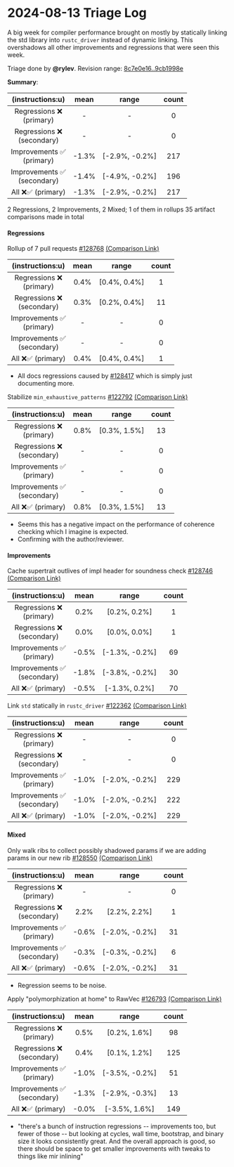 # 2024-08-13 Triage Log

A big week for compiler performance brought on mostly by statically linking the std library into `rustc_driver` instead of dynamic linking. This overshadows all other improvements and regressions that were seen this week.

Triage done by **@rylev**.
Revision range: [8c7e0e16..9cb1998e](https://perf.rust-lang.org/?start=8c7e0e160831866bc1a40691a39455aac21271c0&end=9cb1998ea15e179482504e07cad8fa121e169a32&absolute=false&stat=instructions%3Au)

**Summary**:

| (instructions:u)                   | mean  | range          | count |
|:----------------------------------:|:-----:|:--------------:|:-----:|
| Regressions ❌ <br /> (primary)    | -     | -              | 0     |
| Regressions ❌ <br /> (secondary)  | -     | -              | 0     |
| Improvements ✅ <br /> (primary)   | -1.3% | [-2.9%, -0.2%] | 217   |
| Improvements ✅ <br /> (secondary) | -1.4% | [-4.9%, -0.2%] | 196   |
| All ❌✅ (primary)                 | -1.3% | [-2.9%, -0.2%] | 217   |


2 Regressions, 2 Improvements, 2 Mixed; 1 of them in rollups
35 artifact comparisons made in total

#### Regressions

Rollup of 7 pull requests [#128768](https://github.com/rust-lang/rust/pull/128768) [(Comparison Link)](https://perf.rust-lang.org/compare.html?start=2f3dc46465c04d10cb74d34b1bd80c3ebfdc05bf&end=6a2cd0d50c9b7e1243d948641758c76d1f22e25e&stat=instructions:u)

| (instructions:u)                   | mean | range        | count |
|:----------------------------------:|:----:|:------------:|:-----:|
| Regressions ❌ <br /> (primary)    | 0.4% | [0.4%, 0.4%] | 1     |
| Regressions ❌ <br /> (secondary)  | 0.3% | [0.2%, 0.4%] | 11    |
| Improvements ✅ <br /> (primary)   | -    | -            | 0     |
| Improvements ✅ <br /> (secondary) | -    | -            | 0     |
| All ❌✅ (primary)                 | 0.4% | [0.4%, 0.4%] | 1     |
- All docs regressions caused by [#128417](https://github.com/rust-lang/rust/pull/128417) which is simply just documenting more.


Stabilize `min_exhaustive_patterns` [#122792](https://github.com/rust-lang/rust/pull/122792) [(Comparison Link)](https://perf.rust-lang.org/compare.html?start=48090b11b52bd841fa89082cdaa4c139f11995f7&end=8291d68d926cedcdc77973e4c68f0828156d5bd8&stat=instructions:u)

| (instructions:u)                   | mean | range        | count |
|:----------------------------------:|:----:|:------------:|:-----:|
| Regressions ❌ <br /> (primary)    | 0.8% | [0.3%, 1.5%] | 13    |
| Regressions ❌ <br /> (secondary)  | -    | -            | 0     |
| Improvements ✅ <br /> (primary)   | -    | -            | 0     |
| Improvements ✅ <br /> (secondary) | -    | -            | 0     |
| All ❌✅ (primary)                 | 0.8% | [0.3%, 1.5%] | 13    |
- Seems this has a negative impact on the performance of coherence checking which I imagine is expected.
- Confirming with the author/reviewer.


#### Improvements

Cache supertrait outlives of impl header for soundness check [#128746](https://github.com/rust-lang/rust/pull/128746) [(Comparison Link)](https://perf.rust-lang.org/compare.html?start=7347f8e4e007fbb3712364bc174476f5f55a6da4&end=48090b11b52bd841fa89082cdaa4c139f11995f7&stat=instructions:u)

| (instructions:u)                   | mean  | range          | count |
|:----------------------------------:|:-----:|:--------------:|:-----:|
| Regressions ❌ <br /> (primary)    | 0.2%  | [0.2%, 0.2%]   | 1     |
| Regressions ❌ <br /> (secondary)  | 0.0%  | [0.0%, 0.0%]   | 1     |
| Improvements ✅ <br /> (primary)   | -0.5% | [-1.3%, -0.2%] | 69    |
| Improvements ✅ <br /> (secondary) | -1.8% | [-3.8%, -0.2%] | 30    |
| All ❌✅ (primary)                 | -0.5% | [-1.3%, 0.2%]  | 70    |


Link `std` statically in `rustc_driver` [#122362](https://github.com/rust-lang/rust/pull/122362) [(Comparison Link)](https://perf.rust-lang.org/compare.html?start=5e5ec8af1b34a71fbf0063586a70bae7460a892a&end=9cb1998ea15e179482504e07cad8fa121e169a32&stat=instructions:u)

| (instructions:u)                   | mean  | range          | count |
|:----------------------------------:|:-----:|:--------------:|:-----:|
| Regressions ❌ <br /> (primary)    | -     | -              | 0     |
| Regressions ❌ <br /> (secondary)  | -     | -              | 0     |
| Improvements ✅ <br /> (primary)   | -1.0% | [-2.0%, -0.2%] | 229   |
| Improvements ✅ <br /> (secondary) | -1.0% | [-2.0%, -0.2%] | 222   |
| All ❌✅ (primary)                 | -1.0% | [-2.0%, -0.2%] | 229   |


#### Mixed

Only walk ribs to collect possibly shadowed params if we are adding params in our new rib [#128550](https://github.com/rust-lang/rust/pull/128550) [(Comparison Link)](https://perf.rust-lang.org/compare.html?start=86e7875c13f048ed03d413aa83215df94f0467e8&end=0d65e5a1806db2662ba6a34d89c3b4bc506fb59a&stat=instructions:u)

| (instructions:u)                   | mean  | range          | count |
|:----------------------------------:|:-----:|:--------------:|:-----:|
| Regressions ❌ <br /> (primary)    | -     | -              | 0     |
| Regressions ❌ <br /> (secondary)  | 2.2%  | [2.2%, 2.2%]   | 1     |
| Improvements ✅ <br /> (primary)   | -0.6% | [-2.0%, -0.2%] | 31    |
| Improvements ✅ <br /> (secondary) | -0.3% | [-0.3%, -0.2%] | 6     |
| All ❌✅ (primary)                 | -0.6% | [-2.0%, -0.2%] | 31    |
- Regression seems to be noise.


Apply "polymorphization at home" to RawVec [#126793](https://github.com/rust-lang/rust/pull/126793) [(Comparison Link)](https://perf.rust-lang.org/compare.html?start=9cb1998ea15e179482504e07cad8fa121e169a32&end=ba33d7b0ae7e8081a59ca8f768202290c6903405&stat=instructions:u)

| (instructions:u)                   | mean  | range          | count |
|:----------------------------------:|:-----:|:--------------:|:-----:|
| Regressions ❌ <br /> (primary)    | 0.5%  | [0.2%, 1.6%]   | 98    |
| Regressions ❌ <br /> (secondary)  | 0.4%  | [0.1%, 1.2%]   | 125   |
| Improvements ✅ <br /> (primary)   | -1.0% | [-3.5%, -0.2%] | 51    |
| Improvements ✅ <br /> (secondary) | -1.3% | [-2.9%, -0.3%] | 13    |
| All ❌✅ (primary)                 | -0.0% | [-3.5%, 1.6%]  | 149   |
- "there's a bunch of instruction regressions -- improvements too, but fewer of those -- but looking at cycles, wall time, bootstrap, and binary size it looks consistently great. And the overall approach is good, so there should be space to get smaller improvements with tweaks to things like mir inlining"

